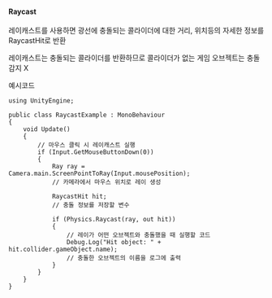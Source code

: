 #### Raycast

레이캐스트를 사용하면 광선에 충돌되는 콜라이더에 대한 거리, 위치등의 자세한 정보를 RaycastHit로 반환

레이캐스트는 충돌되는 콜라이더를 반환하므로 콜라이더가 없는 게임 오브젝트는 충돌 감지 X

예시코드

```
using UnityEngine;

public class RaycastExample : MonoBehaviour
{
    void Update()
    {
        // 마우스 클릭 시 레이캐스트 실행
        if (Input.GetMouseButtonDown(0))
        {
            Ray ray = Camera.main.ScreenPointToRay(Input.mousePosition);
            // 카메라에서 마우스 위치로 레이 생성

            RaycastHit hit;
            // 충돌 정보를 저장할 변수

            if (Physics.Raycast(ray, out hit))
            {
                // 레이가 어떤 오브젝트와 충돌했을 때 실행할 코드
                Debug.Log("Hit object: " + hit.collider.gameObject.name);
                // 충돌한 오브젝트의 이름을 로그에 출력
            }
        }
    }
}
```
